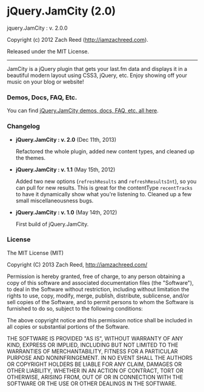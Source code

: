 # jQuery.JamCity (2.0)

jquery.JamCity : v. 2.0.0

Copyright (c) 2012 Zach Reed (http://iamzachreed.com).

Released under the MIT License.

* * *

JamCity is a jQuery plugin that gets your last.fm data and displays it in a beautiful modern layout using CSS3, jQuery, etc. Enjoy showing off your music on your blog or website!

### Demos, Docs, FAQ, Etc.

You can find [jQuery.JamCity demos, docs, FAQ, etc. all here](http://bluetidepro.github.io/jQuery.JamCity/).

### Changelog

*   **jQuery.JamCity : v. 2.0** (Dec 11th, 2013)

    Refactored the whole plugin, added new content types, and cleaned up the themes.

*   **jQuery.JamCity : v. 1.1** (May 15th, 2012)

    Added two new options (`refreshResults` and `refreshResultsInt`), so you can pull for new results. This is great for the contentType `recentTracks` to have it dynamically show what you're listening to. Cleaned up a few small miscellaneousness bugs.

*   **jQuery.JamCity : v. 1.0** (May 14th, 2012)

    First build of jQuery.JamCity.


### License

The MIT License (MIT)

Copyright (C) 2013 Zach Reed, http://iamzachreed.com/

Permission is hereby granted, free of charge, to any person obtaining a copy of
this software and associated documentation files (the "Software"), to deal in
the Software without restriction, including without limitation the rights to
use, copy, modify, merge, publish, distribute, sublicense, and/or sell copies of
the Software, and to permit persons to whom the Software is furnished to do so,
subject to the following conditions:

The above copyright notice and this permission notice shall be included in all
copies or substantial portions of the Software.

THE SOFTWARE IS PROVIDED "AS IS", WITHOUT WARRANTY OF ANY KIND, EXPRESS OR
IMPLIED, INCLUDING BUT NOT LIMITED TO THE WARRANTIES OF MERCHANTABILITY, FITNESS
FOR A PARTICULAR PURPOSE AND NONINFRINGEMENT. IN NO EVENT SHALL THE AUTHORS OR
COPYRIGHT HOLDERS BE LIABLE FOR ANY CLAIM, DAMAGES OR OTHER LIABILITY, WHETHER
IN AN ACTION OF CONTRACT, TORT OR OTHERWISE, ARISING FROM, OUT OF OR IN
CONNECTION WITH THE SOFTWARE OR THE USE OR OTHER DEALINGS IN THE SOFTWARE.